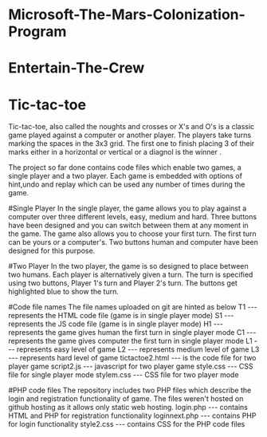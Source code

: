 # Microsoft-The-Mars-Colonization-Program
# Entertain-The-Crew
# Tic-tac-toe

Tic-tac-toe, also called the noughts and crosses or X's and O's is a classic game played against a computer or another player. The players take turns marking the spaces in the 3x3 grid. The first one to finish placing 3 of their marks either in a horizontal or vertical or a diagnol is the winner . 

The project so far done contains code files which enable two games, a single player and a two player. Each game is embedded with options of hint,undo and replay which can be used any number of times during the game. 

#Single Player
In the single player, the game allows you to play against a computer over three different levels, easy, medium and hard. Three buttons have been designed and you can switch between them at any moment in the game.
The game also allows you to choose your first turn. The first turn can be yours or a computer's. Two buttons human and computer have been designed for this purpose.

#Two Player
In the two player, the game is so designed to place between two humans. Each player is alternatively given a turn. The turn is specified using two buttons, Player 1's turn and Player 2's turn. The buttons get highlighted blue to show the turn.

#Code file names
The file names uploaded on git are hinted as below
T1              --- represents the HTML code file (game is in single player mode)
S1              --- represents the JS code file (game is in single player mode)
H1              --- represents the game gives human the first turn in single player mode
C1              --- represents the game gives computer the first turn in single player mode
L1              --- represents easy level of game
L2              --- represents medium level of game
L3              --- represents hard level of game
tictactoe2.html --- is the code file for two player game
script2.js      --- javascript for two player game
style.css       --- CSS file for single player mode
stylem.css      --- CSS file for two player mode

#PHP code files
The repository includes two PHP files which describe the login and registration functionality of game. The files weren't hosted on github hosting as it allows only static web hosting. 
login.php       --- contains HTML and PHP for registration functionality
loginnext.php   --- contains PHP for login functionality
style2.css      --- contains CSS for the PHP code files

